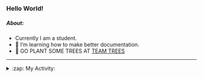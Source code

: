 ### Hello World!

##### About:
- Currently I am a student.
- 🌱 I’m learning how to make better documentation.
- 🌱 GO PLANT SOME TREES AT [TEAM TREES](https://teamtrees.org/)

---
<details>
  <summary>:zap: My Activity:</summary>
  
<!--START_SECTION:waka-->
![Code Time](http://img.shields.io/badge/Code%20Time-1%2C182%20hrs%2045%20mins-blue)

**I'm a Night 🦉** 

```text
🌞 Morning                1879 commits        ██░░░░░░░░░░░░░░░░░░░░░░░   10.00 % 
🌆 Daytime                6408 commits        █████████░░░░░░░░░░░░░░░░   34.11 % 
🌃 Evening                5395 commits        ███████░░░░░░░░░░░░░░░░░░   28.72 % 
🌙 Night                  5104 commits        ███████░░░░░░░░░░░░░░░░░░   27.17 % 
```
📅 **I'm Most Productive on Wednesday** 

```text
Monday                   2653 commits        ████░░░░░░░░░░░░░░░░░░░░░   14.12 % 
Tuesday                  2560 commits        ███░░░░░░░░░░░░░░░░░░░░░░   13.63 % 
Wednesday                4383 commits        ██████░░░░░░░░░░░░░░░░░░░   23.33 % 
Thursday                 2418 commits        ███░░░░░░░░░░░░░░░░░░░░░░   12.87 % 
Friday                   1964 commits        ███░░░░░░░░░░░░░░░░░░░░░░   10.45 % 
Saturday                 1642 commits        ██░░░░░░░░░░░░░░░░░░░░░░░   08.74 % 
Sunday                   3166 commits        ████░░░░░░░░░░░░░░░░░░░░░   16.85 % 
```


📊 **This Week I Spent My Time On** 

```text
🔥 Editors: 
VS Code                  8 hrs 53 mins       █████████████████████░░░░   83.70 % 
IntelliJ                 1 hr 43 mins        ████░░░░░░░░░░░░░░░░░░░░░   16.30 % 

🐱‍💻 Projects: 
givbacks-admin           8 hrs 20 mins       ████████████████████░░░░░   78.59 % 
intro                    1 hr 30 mins        ████░░░░░░░░░░░░░░░░░░░░░   14.22 % 
givbacks-application     24 mins             █░░░░░░░░░░░░░░░░░░░░░░░░   03.78 % 
praise                   8 mins              ░░░░░░░░░░░░░░░░░░░░░░░░░   01.33 % 
FilterHelperTest.kt      6 mins              ░░░░░░░░░░░░░░░░░░░░░░░░░   01.10 % 
```


 Last Updated on 06/09/2023 19:10:25 UTC
<!--END_SECTION:waka-->
</details>
